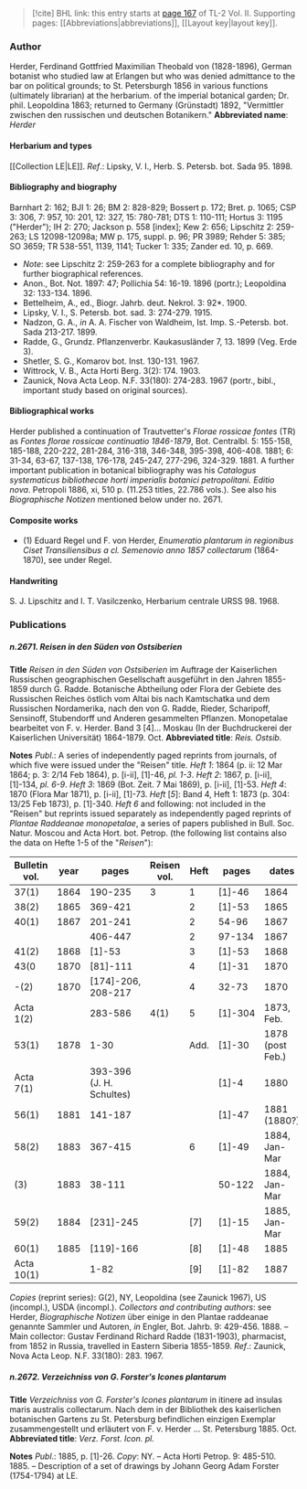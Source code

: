 > [!cite] BHL link: this entry starts at [page 167](https://www.biodiversitylibrary.org/page/33068409) of TL-2 Vol. II.
> Supporting pages: [[Abbreviations|abbreviations]], [[Layout key|layout key]].

### Author

Herder, Ferdinand Gottfried Maximilian Theobald von (1828-1896), German botanist who studied law at Erlangen but who was denied admittance to the bar on political grounds; to St. Petersburgh 1856 in various functions (ultimately librarian) at the herbarium. of the imperial botanical garden; Dr. phil. Leopoldina 1863; returned to Germany (Grünstadt) 1892, "Vermittler zwischen den russischen und deutschen Botanikern." 
**Abbreviated name**: *Herder*

#### Herbarium and types

[[Collection LE|LE]].
*Ref*.: Lipsky, V. I., Herb. S. Petersb. bot. Sada 95. 1898.

#### Bibliography and biography

Barnhart 2: 162; BJI 1: 26; BM 2: 828-829; Bossert p. 172; Bret. p. 1065; CSP 3: 306, 7: 957, 10: 201, 12: 327, 15: 780-781; DTS 1: 110-111; Hortus 3: 1195 ("Herder"); IH 2: 270; Jackson p. 558 \[index\]; Kew 2: 656; Lipschitz 2: 259-263; LS 12098-12098a; MW p. 175, suppl. p. 96; PR 3989; Rehder 5: 385; SO 3659; TR 538-551, 1139, 1141; Tucker 1: 335; Zander ed. 10, p. 669.
- *Note*: see Lipschitz 2: 259-263 for a complete bibliography and for further biographical references.
- Anon., Bot. Not. 1897: 47; Pollichia 54: 16-19. 1896 (portr.); Leopoldina 32: 133-134. 1896.
- Bettelheim, A., ed., Biogr. Jahrb. deut. Nekrol. 3: 92\*. 1900.
- Lipsky, V. I., S. Petersb. bot. sad. 3: 274-279. 1915.
- Nadzon, G. A., *in* A. A. Fischer von Waldheim, Ist. Imp. S.-Petersb. bot. Sada 213-217. 1899.
- Radde, G., Grundz. Pflanzenverbr. Kaukasusländer 7, 13. 1899 (Veg. Erde 3).
- Shetler, S. G., Komarov bot. Inst. 130-131. 1967.
- Wittrock, V. B., Acta Horti Berg. 3(2): 174. 1903.
- Zaunick, Nova Acta Leop. N.F. 33(180): 274-283. 1967 (portr., bibl., important study based on original sources).

#### Bibliographical works

Herder published a continuation of Trautvetter's *Florae rossicae fontes* (TR) as *Fontes florae rossicae continuatio 1846-1879*, Bot. Centralbl. 5: 155-158, 185-188, 220-222, 281-284, 316-318, 346-348, 395-398, 406-408. 1881; 6: 31-34, 63-67, 137-138, 176-178, 245-247, 277-296, 324-329. 1881. A further important publication in botanical bibliography was his *Catalogus systematicus bibliothecae horti imperialis botanici petropolitani. Editio nova*. Petropoli 1886, xi, 510 p. (11.253 titles, 22.786 vols.). See also his *Biographische Notizen* mentioned below under no. 2671.

#### Composite works

- (1) Eduard Regel und F. von Herder, *Enumeratio plantarum in regionibus Ciset Transiliensibus a cl. Semenovio anno 1857 collectarum* (1864-1870), see under Regel.

#### Handwriting

S. J. Lipschitz and I. T. Vasilczenko, Herbarium centrale URSS 98. 1968.

### Publications

##### n.2671. Reisen in den Süden von Ostsiberien

**Title**
*Reisen in den Süden von Ostsiberien* im Auftrage der Kaiserlichen Russischen geographischen Gesellschaft ausgeführt in den Jahren 1855-1859 durch G. Radde. Botanische Abtheilung oder Flora der Gebiete des Russischen Reiches östlich vom Altai bis nach Kamtschatka und dem Russischen Nordamerika, nach den von G. Radde, Rieder, Scharipoff, Sensinoff, Stubendorff und Anderen gesammelten Pflanzen. Monopetalae bearbeitet von F. v. Herder. Band 3 \[4\]... Moskau (In der Buchdruckerei der Kaiserlichen Universität) 1864-1879. Oct.
**Abbreviated title**: *Reis. Ostsib.*

**Notes**
*Publ*.: A series of independently paged reprints from journals, of which five were issued under the "Reisen" title.
*Heft 1*: 1864 (p. ii: 12 Mar 1864; p. 3: 2/14 Feb 1864), p. \[i-ii\], \[1\]-46, *pl. 1-3*.
*Heft 2*: 1867, p. \[i-ii\], \[1\]-134, *pl. 6-9*.
*Heft 3*: 1869 (Bot. Zeit. 7 Mai 1869), p. \[i-ii\], \[1\]-53.
*Heft 4*: 1870 (Flora Mar 1871), p. \[i-ii\], \[1\]-73.
*Heft* \[*5*\]: Band 4, Heft 1: 1873 (p. 304: 13/25 Feb 1873), p. \[1\]-340.
*Heft 6* and following: not included in the "Reisen" but reprints issued separately as independently paged reprints of *Plantae Raddeanae monopetalae*, a series of papers published in Bull. Soc. Natur. Moscou and Acta Hort. bot. Petrop. (the following list contains also the data on Hefte 1-5 of the "*Reisen*"):

|Bulletin vol.	|year	|pages	|Reisen vol.	|Heft	|pages	|dates|
|---	|---	|---	|---	|---	|---	|---	|
|37(1)	|1864	|190-235	|3	|1	|\[1\]-46	|1864|
|38(2)	|1865	|369-421	|	|2	|\[1\]-53	|1865|
|40(1)	|1867	|201-241	|	|2	|54-96	|1867|
|	|	|406-447	|	|2	|97-134	|1867|
|41(2)	|1868	|\[1\]-53	|	|3	|\[1\]-53	|1868|
|43(0	|1870	|\[81\]-111	|	|4	|\[1\]-31	|1870|
|-(2)	|1870	|\[174\]-206, 208-217	|	|4	|32-73	|1870|
|Acta 1(2)	|	|283-586	|4(1)	|5	|\[1\]-304	|1873, Feb.|
|53(1)	|1878	|1-30	|	|Add.	|\[1\]-30	|1878 (post Feb.)|
|Acta 7(1)	|	|393-396 (J. H. Schultes)	|	|	|\[1\]-4	|1880|
|56(1)	|1881	|141-187	|	|	|\[1\]-47	|1881 (1880?)|
|58(2)	|1883	|367-415	|	|6	|\[1\]-49	|1884, Jan-Mar|
|(3)	|1883	|38-111	|	|	|50-122	|1884, Jan-Mar|
|59(2)	|1884	|\[231\]-245	|	|\[7\]	|\[1\]-15	|1885, Jan-Mar|
|60(1)	|1885	|\[119\]-166	|	|\[8\]	|\[1\]-48	|1885|
|Acta 10(1)	|	|1-82	|	|\[9\]	|\[1\]-82	|1887|

*Copies* (reprint series): G(2), NY, Leopoldina (see Zaunick 1967), US (incompl.), USDA (incompl.).
*Collectors and contributing authors*: see Herder, *Biographische Notizen* über einige in den Plantae raddeanae genannte Sammler und Autoren, *in* Engler, Bot. Jahrb. 9: 429-456. 1888. – Main collector: Gustav Ferdinand Richard Radde (1831-1903), pharmacist, from 1852 in Russia, travelled in Eastern Siberia 1855-1859.
*Ref*.: Zaunick, Nova Acta Leop. N.F. 33(180): 283. 1967.

##### n.2672. Verzeichniss von G. Forster's Icones plantarum

**Title**
*Verzeichniss von G. Forster's Icones plantarum* in itinere ad insulas maris australis collectarum. Nach dem in der Bibliothek des kaiserlichen botanischen Gartens zu St. Petersburg befindlichen einzigen Exemplar zusammengestellt und erläutert von F. v. Herder ... St. Petersburg 1885. Oct.
**Abbreviated title**: *Verz. Forst. Icon. pl.*

**Notes**
*Publ*.: 1885, p. \[1\]-26. *Copy*: NY. – Acta Horti Petrop. 9: 485-510. 1885. – Description of a set of drawings by Johann Georg Adam Forster (1754-1794) at LE.

